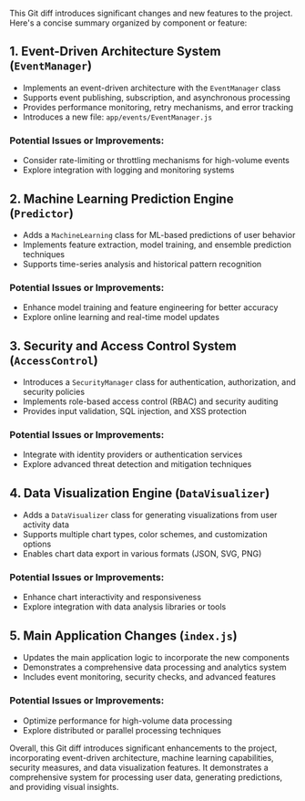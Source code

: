 This Git diff introduces significant changes and new features to the project. Here's a concise summary organized by component or feature:

## 1. Event-Driven Architecture System (`EventManager`)

- Implements an event-driven architecture with the `EventManager` class
- Supports event publishing, subscription, and asynchronous processing
- Provides performance monitoring, retry mechanisms, and error tracking
- Introduces a new file: `app/events/EventManager.js`

### Potential Issues or Improvements:

- Consider rate-limiting or throttling mechanisms for high-volume events
- Explore integration with logging and monitoring systems

## 2. Machine Learning Prediction Engine (`Predictor`)

- Adds a `MachineLearning` class for ML-based predictions of user behavior
- Implements feature extraction, model training, and ensemble prediction techniques
- Supports time-series analysis and historical pattern recognition

### Potential Issues or Improvements:

- Enhance model training and feature engineering for better accuracy
- Explore online learning and real-time model updates

## 3. Security and Access Control System (`AccessControl`)

- Introduces a `SecurityManager` class for authentication, authorization, and security policies
- Implements role-based access control (RBAC) and security auditing
- Provides input validation, SQL injection, and XSS protection

### Potential Issues or Improvements:

- Integrate with identity providers or authentication services
- Explore advanced threat detection and mitigation techniques

## 4. Data Visualization Engine (`DataVisualizer`)

- Adds a `DataVisualizer` class for generating visualizations from user activity data
- Supports multiple chart types, color schemes, and customization options
- Enables chart data export in various formats (JSON, SVG, PNG)

### Potential Issues or Improvements:

- Enhance chart interactivity and responsiveness
- Explore integration with data analysis libraries or tools

## 5. Main Application Changes (`index.js`)

- Updates the main application logic to incorporate the new components
- Demonstrates a comprehensive data processing and analytics system
- Includes event monitoring, security checks, and advanced features

### Potential Issues or Improvements:

- Optimize performance for high-volume data processing
- Explore distributed or parallel processing techniques

Overall, this Git diff introduces significant enhancements to the project, incorporating event-driven architecture, machine learning capabilities, security measures, and data visualization features. It demonstrates a comprehensive system for processing user data, generating predictions, and providing visual insights.